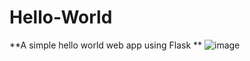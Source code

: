 # Hello-World
**A simple hello world web app using Flask **
![image](https://user-images.githubusercontent.com/98560043/155905911-e32cfcf7-4193-44c5-a9b9-7157237eefb2.png)
